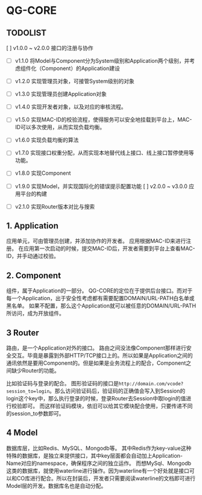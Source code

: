 # QG-CORE

## TODOLIST

[ ] v1.0.0 ~ v2.0.0 接口的注册与协作
  - [ ] v1.1.0 将Model与Component分为System级别和Application两个级别，并考虑组件化（Component）的Application建设
  - [ ] v1.2.0 实现管理员对象，可接管System级别的对象
  - [ ] v1.3.0 实现管理员创建Application对象
  - [ ] v1.4.0 实现开发者对象，以及对应的审核流程。
  - [ ] v1.5.0 实现MAC-ID的校验流程，使得服务可以安全地挂载到平台上，MAC-ID可以多次使用，从而实现负载均衡。
  - [ ] v1.6.0 实现负载均衡的算法
  - [ ] v1.7.0 实现接口权重分配，从而实现本地替代线上接口、线上接口暂停使用等功能。
  - [ ] v1.8.0 实现Component
  - [ ] v1.9.0 实现Model，并实现国际化的错误提示配置功能
[ ] v2.0.0 ~ v3.0.0 应用平台的构建
  - [ ] v2.1.0 实现Router版本对比与搜索


## 1. Application

应用单元，可由管理员创建，并添加协作的开发者。
应用根据MAC-ID来进行注册。
在应用第一次启动的时候，提交MAC-ID后，开发者需要到平台上查看MAC-ID，并手动通过校验。

## 2. Component

组件，属于Application的一部分。
QG-CORE的定位在于提供后台接口。而对于每一个Application，出于安全性考虑都有需要配置DOMAIN/URL-PATH白名单或黑名单。
如果不配置，那么这个Application就可以被任意的DOMAIN/URL-PATH所访问，成为开放组件。

## 3 Router

路由，是一个Application对外的接口。
路由之间没法像Component那样进行安全交互。毕竟是暴露到外部HTTP/TCP接口上的。所以如果是Application之间的通讯依然是要用Component的。但是如果是业务流程上的配合，Component之间缺少Router的功能。

比如验证码与登录的配合。
图形验证码的接口是`http://domain.com/vcode?session_to=login`。那么访问验证码后，验证码的正确值会写入到Session的login这个key中，那么执行登录的时候，登录Router去Session中取login的值进行校验即可。
而这样验证码模块，依旧可以给其它模块配合使用，只要传递不同的session_to参数即可。

## 4 Model

数据库层，比如Redis、MySQL、Mongodb等。
其中Redis作为key-value这种特殊的数据库，是独立来提供接口，其中key层面都会自动加上Application-Name对应的namespace，确保程序之间的独立运作。
而想MySql、Mongodb这类的数据库，就使用waterline进行操作。因为waterline有一个好处就是接口可以和CO库进行配合。所以在封装后，开发者只需要阅读waterline的文档即可进行Model层的开发。数据库名也是自动分配。